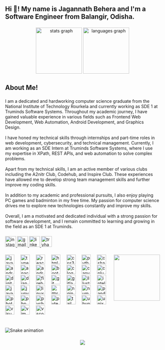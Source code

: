 <h2 align="left">Hi 👋! My name is Jagannath Behera and I'm a Software Engineer from  Balangir, Odisha.</h2>

###

<div align="center">
  <img src="https://github-readme-stats.vercel.app/api?username=jagannathbehera312&hide_title=false&hide_rank=false&show_icons=true&include_all_commits=true&count_private=true&disable_animations=false&theme=dracula&locale=en&hide_border=false" height="150" alt="stats graph"  />
  <img src="https://github-readme-stats.vercel.app/api/top-langs?username=jagannathbehera312&locale=en&hide_title=false&layout=compact&card_width=320&langs_count=5&theme=dracula&hide_border=false" height="150" alt="languages graph"  />
</div>

###

<h2 align="left">About Me!</h2>

###

<p align="left">I am a dedicated and hardworking computer science graduate from the National Institute of Technology Rourkela and currently working as SDE 1 at Truminds Software Systems. Throughout my academic journey, I have gained valuable experience in various fields such as Frontend Web Development, Web Automation, Android Development, and Graphics Design.<br><br>I have honed my technical skills through internships and part-time roles in web development, cybersecurity, and technical management. Currently, I am working as an SDE Intern at Truminds Software Systems, where I use my expertise in XPath, REST APIs, and web automation to solve complex problems.<br><br>Apart from my technical skills, I am an active member of various clubs including the A2nitr Club, Codehub, and Inspire Club. These experiences have allowed me to develop strong team management skills and further improve my coding skills.<br><br>In addition to my academic and professional pursuits, I also enjoy playing PC games and badminton in my free time. My passion for computer science drives me to explore new technologies constantly and improve my skills.<br><br>Overall, I am a motivated and dedicated individual with a strong passion for software development, and I remain committed to learning and growing in the field as an SDE 1 at Truminds.</p>

###

<div align="left">
  <a href="https://www.instagram.com/jagannathbehera13/" target="_blank">
    <img src="https://img.shields.io/static/v1?message=Instagram&logo=instagram&label=&color=E4405F&logoColor=white&labelColor=&style=for-the-badge" height="35" alt="instagram logo"  />
  </a>
  <a href="jagannathbehera312@.com" target="_blank">
    <img src="https://img.shields.io/static/v1?message=Gmail&logo=gmail&label=&color=D14836&logoColor=white&labelColor=&style=for-the-badge" height="35" alt="gmail logo"  />
  </a>
  <a href="https://in.linkedin.com/in/jagannath-behera-5b4042196" target="_blank">
    <img src="https://img.shields.io/static/v1?message=LinkedIn&logo=linkedin&label=&color=0077B5&logoColor=white&labelColor=&style=for-the-badge" height="35" alt="linkedin logo"  />
  </a>
  <a href="https://tryhackme.com/p/JagannathBehera3" target="_blank">
    <img src="https://img.shields.io/static/v1?message=TryHackMe&logo=tryhackme&label=&color=88cc14&logoColor=white&labelColor=&style=for-the-badge" height="35" alt="tryhackme logo"  />
  </a>
</div>

###

<img align="right" height="150" src="https://lh3.googleusercontent.com/fife/ALs6j_FP3yChnUl-jIXXgfM3bbV7EpLMU-Hjh-0dtYyJywa9F2beDKbBkkoZN0-5LoYIaN5fRKn5q4rRylH4V887yJUSH19VJyCmyU4Px2GPH4A7v3hSMUngh9msOjDBSNNcVYFxPRHkVkbKiuFim5UieSe8bEujTK5HNSO69RmRmwh-AR139zy1kfk_XZ2fAINi-0dy4nviix145H2zrf995XbGsDH_IedwTDPheUnxyOiPxBPyS1yFJrTNBUuBWp761ipPg-ltNF63-W8W65nvwnVwfOpJYmCf9d1PDxMYPEiKounvX0oG2B7V6MkK9KjNk-sUeE4c4TAJF8P25vth7DJhOm7dY4Wtd_EaM_UCBQWG4kCzhvGvQD1Ux4-OXG8sQFOPBVtng7LM4uKF1Ba8m_oocqKwJXwLvq6rFb5GIK4eFOBa3eMsDETU4vW8VG807kkI_EUVnBtn_Ze3s0WQvatI7SJ8w7YuQ6hs1IzLxZjfTwOr3gmC1NLoYP7at-8JIb6BjxS5ONW3BZNmJKjigHIwx8zBPzypQFYgsggYhPSOQnTIAeBRJ78ezHM9jWIFYzxZEFyJAbFt6vZAjbk1KixUf9cSVGiXKELTs5oaVX2Q8HxGtbyUyQ6B08IVXl795aS46kdhyLj7DPL2ygKqv2IU_JgvydBRqHh9vVyHwYpwTmB0M7YPqb4QC1Qlvzh0xZa7PibWqYO0Xb3zGy7yUciCh4UFmk1R-B3tMoOJCsuqCVskWKoHCqvKi-Ix8X6j-vlGv2GVpmjoq4VG2MB41p6jZTKcVu9jNOQr22RJWmIRVgsJPI8UapWmm1TAunR3iF0Y7l1JgC22SgjNdtotVlDMMU4UD3KJI6VlWzB9r3-Tb1JJRC_wLVoDjOSUZ0wol9HcxzIxdaZoebleXOg9QAlw-P6tNjKDo2rUG5KewNmXqPcvGy5WAPajgZtz3JJuUgA44_UCOkKIKD6OEK6yR_wK0Wh5Pg1imQpuSi6uA375d3633icQXyE-HJZ-zXyKX0_RUunf0G5ln5ARZGEpUTTNcRtqAM5AW4O_BwDUqVbeN-RJQJrQS8bwA0PSmc9vkVy5oDYxpIaGpGMivQwrIwr-wekN8odI_Uq4jy6D5Cn7NkXoAlMmJV8MFJMhXyP0DwsSzxB9uinLE6EIBA6pedSS7DfggMIah2uxB45ODiTM13Is3P4OAHoPUZlTfWQHOQsH1JQGkq-w_GRcDHRj5r47CAVc4hmKnK9C_aRsmY_-PWqGgAm8oNh7lolcbCFsuUnXFtdbfZX4S-YiW_8nI0o0Jn6YZ1Le_I_Xapcemep0bL4BI86sKzXEEKZ6D1l57evW8pJAga3FSydut7US5qd0wVOTEP09s6WMJpI-8HRsD-icjpLLU6VJl_UeVi_TGDADSPJhuyNyyu4_FD-gbfSrvLPZpyRi-l53pNewPJAxTdaN3uudN_7F9G5iUKifRyD0ik_o2xPazJhl9WHW8HSvYDYhigo7_XvuO-qt2j1HIWA_Fal2f-UjB--k5vCC7zox4UMKtES3fkQ-PWzu_GANztccK01e8tgJIJ9GWviGym-LqYhtr8FQrYyr6YPcIIoKcR-8xY1RPxrs5yh-GYG3UibdnUJLHRn7kp4vMmQ0Hw=w1920-h878"  />

###

<div align="left">
  <img src="https://cdn.jsdelivr.net/gh/devicons/devicon/icons/javascript/javascript-original.svg" height="30" alt="javascript logo"  />
  <img width="12" />
  <img src="https://cdn.jsdelivr.net/gh/devicons/devicon/icons/typescript/typescript-original.svg" height="30" alt="typescript logo"  />
  <img width="12" />
  <img src="https://cdn.jsdelivr.net/gh/devicons/devicon/icons/react/react-original.svg" height="30" alt="react logo"  />
  <img width="12" />
  <img src="https://cdn.jsdelivr.net/gh/devicons/devicon/icons/html5/html5-original.svg" height="30" alt="html5 logo"  />
  <img width="12" />
  <img src="https://cdn.jsdelivr.net/gh/devicons/devicon/icons/css3/css3-original.svg" height="30" alt="css3 logo"  />
  <img width="12" />
  <img src="https://cdn.jsdelivr.net/gh/devicons/devicon/icons/python/python-original.svg" height="30" alt="python logo"  />
  <img width="12" />
  <img src="https://cdn.jsdelivr.net/gh/devicons/devicon/icons/csharp/csharp-original.svg" height="30" alt="csharp logo"  />
  <img width="12" />
  <img src="https://cdn.jsdelivr.net/gh/devicons/devicon/icons/android/android-original.svg" height="30" alt="android logo"  />
  <img width="12" />
  <img src="https://cdn.jsdelivr.net/gh/devicons/devicon/icons/anaconda/anaconda-original.svg" height="30" alt="anaconda logo"  />
  <img width="12" />
  <img src="https://cdn.jsdelivr.net/gh/devicons/devicon/icons/androidstudio/androidstudio-original.svg" height="30" alt="androidstudio logo"  />
  <img width="12" />
  <img src="https://cdn.jsdelivr.net/gh/devicons/devicon/icons/bootstrap/bootstrap-original.svg" height="30" alt="bootstrap logo"  />
  <img width="12" />
  <img src="https://cdn.jsdelivr.net/gh/devicons/devicon/icons/c/c-original.svg" height="30" alt="c logo"  />
  <img width="12" />
  <img src="https://cdn.jsdelivr.net/gh/devicons/devicon/icons/canva/canva-original.svg" height="30" alt="canva logo"  />
  <img width="12" />
  <img src="https://cdn.jsdelivr.net/gh/devicons/devicon/icons/cplusplus/cplusplus-original.svg" height="30" alt="cplusplus logo"  />
  <img width="12" />
  <img src="https://cdn.jsdelivr.net/gh/devicons/devicon/icons/digitalocean/digitalocean-original.svg" height="30" alt="digitalocean logo"  />
  <img width="12" />
  <img src="https://cdn.jsdelivr.net/gh/devicons/devicon/icons/django/django-plain.svg" height="30" alt="django logo"  />
  <img width="12" />
  <img src="https://cdn.jsdelivr.net/gh/devicons/devicon/icons/firebase/firebase-plain.svg" height="30" alt="firebase logo"  />
  <img width="12" />
  <img src="https://cdn.jsdelivr.net/gh/devicons/devicon/icons/git/git-original.svg" height="30" alt="git logo"  />
  <img width="12" />
  <img src="https://cdn.jsdelivr.net/gh/devicons/devicon/icons/gitlab/gitlab-original.svg" height="30" alt="gitlab logo"  />
  <img width="12" />
  <img src="https://cdn.jsdelivr.net/gh/devicons/devicon/icons/illustrator/illustrator-plain.svg" height="30" alt="illustrator logo"  />
  <img width="12" />
  <img src="https://cdn.jsdelivr.net/gh/devicons/devicon/icons/intellij/intellij-original.svg" height="30" alt="intellij logo"  />
  <img width="12" />
  <img src="https://cdn.jsdelivr.net/gh/devicons/devicon/icons/java/java-original.svg" height="30" alt="java logo"  />
  <img width="12" />
  <img src="https://cdn.jsdelivr.net/gh/devicons/devicon/icons/jupyter/jupyter-original.svg" height="30" alt="jupyter logo"  />
  <img width="12" />
  <img src="https://cdn.jsdelivr.net/gh/devicons/devicon/icons/linux/linux-original.svg" height="30" alt="linux logo"  />
  <img width="12" />
  <img src="https://cdn.jsdelivr.net/gh/devicons/devicon/icons/mysql/mysql-original.svg" height="30" alt="mysql logo"  />
  <img width="12" />
  <img src="https://cdn.jsdelivr.net/gh/devicons/devicon/icons/nginx/nginx-original.svg" height="30" alt="nginx logo"  />
  <img width="12" />
  <img src="https://cdn.jsdelivr.net/gh/devicons/devicon/icons/numpy/numpy-original.svg" height="30" alt="numpy logo"  />
  <img width="12" />
  <img src="https://cdn.jsdelivr.net/gh/devicons/devicon/icons/pandas/pandas-original.svg" height="30" alt="pandas logo"  />
  <img width="12" />
  <img src="https://cdn.jsdelivr.net/gh/devicons/devicon/icons/photoshop/photoshop-plain.svg" height="30" alt="photoshop logo"  />
  <img width="12" />
  <img src="https://cdn.jsdelivr.net/gh/devicons/devicon/icons/php/php-original.svg" height="30" alt="php logo"  />
  <img width="12" />
  <img src="https://cdn.jsdelivr.net/gh/devicons/devicon/icons/pycharm/pycharm-original.svg" height="30" alt="pycharm logo"  />
  <img width="12" />
  <img src="https://cdn.jsdelivr.net/gh/devicons/devicon/icons/pytest/pytest-original.svg" height="30" alt="pytest logo"  />
  <img width="12" />
  <img src="https://cdn.jsdelivr.net/gh/devicons/devicon/icons/tailwindcss/tailwindcss-original-wordmark.svg" height="30" alt="tailwindcss logo"  />
  <img width="12" />
  <img src="https://cdn.jsdelivr.net/gh/devicons/devicon/icons/ubuntu/ubuntu-plain.svg" height="30" alt="ubuntu logo"  />
  <img width="12" />
  <img src="https://cdn.jsdelivr.net/gh/devicons/devicon/icons/unix/unix-original.svg" height="30" alt="unix logo"  />
  <img width="12" />
  <img src="https://cdn.jsdelivr.net/gh/devicons/devicon/icons/visualstudio/visualstudio-plain.svg" height="30" alt="visualstudio logo"  />
  <img width="12" />
  <img src="https://cdn.jsdelivr.net/gh/devicons/devicon/icons/vim/vim-original.svg" height="30" alt="vim logo"  />
  <img width="12" />
  <img src="https://cdn.jsdelivr.net/gh/devicons/devicon/icons/vscode/vscode-original.svg" height="30" alt="vscode logo"  />
</div>

###

<br clear="both">

<img src="https://raw.githubusercontent.com/jagannathbehera312/jagannathbehera312/blob/main/dist/snake.svg" alt="Snake animation" />

###

<div align="center">
  <img src="https://profile-counter.glitch.me/jagannathbehera312/count.svg?"  />
</div>

###
